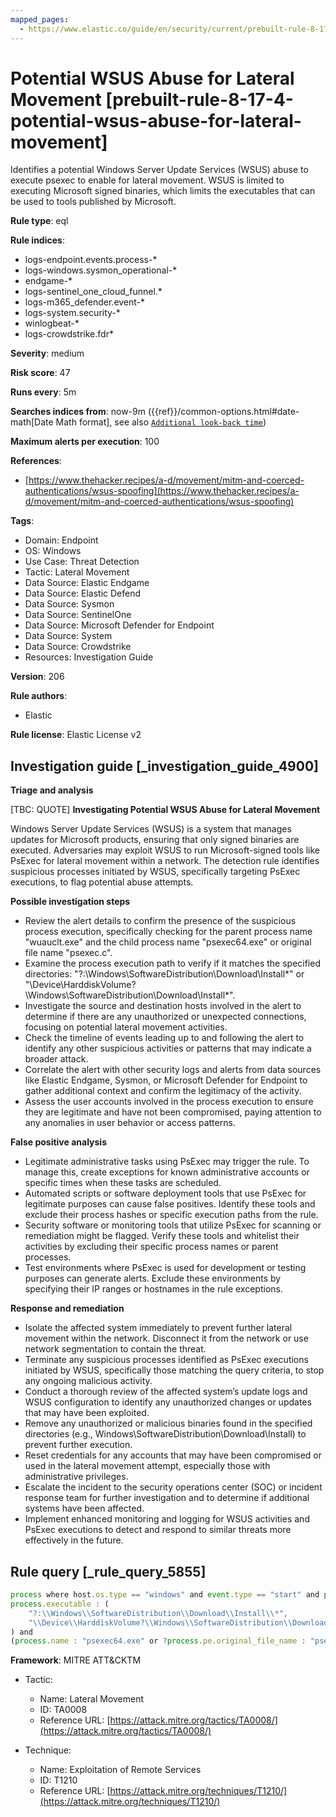```yaml
---
mapped_pages:
  - https://www.elastic.co/guide/en/security/current/prebuilt-rule-8-17-4-potential-wsus-abuse-for-lateral-movement.html
---
```


# Potential WSUS Abuse for Lateral Movement [prebuilt-rule-8-17-4-potential-wsus-abuse-for-lateral-movement]

Identifies a potential Windows Server Update Services (WSUS) abuse to execute psexec to enable for lateral movement. WSUS is limited to executing Microsoft signed binaries, which limits the executables that can be used to tools published by Microsoft.

**Rule type**: eql

**Rule indices**:

* logs-endpoint.events.process-*
* logs-windows.sysmon_operational-*
* endgame-*
* logs-sentinel_one_cloud_funnel.*
* logs-m365_defender.event-*
* logs-system.security-*
* winlogbeat-*
* logs-crowdstrike.fdr*

**Severity**: medium

**Risk score**: 47

**Runs every**: 5m

**Searches indices from**: now-9m ({{ref}}/common-options.html#date-math[Date Math format], see also [`Additional look-back time`](docs-content://solutions/security/detect-and-alert/create-detection-rule.md#rule-schedule))

**Maximum alerts per execution**: 100

**References**:

* [https://www.thehacker.recipes/a-d/movement/mitm-and-coerced-authentications/wsus-spoofing](https://www.thehacker.recipes/a-d/movement/mitm-and-coerced-authentications/wsus-spoofing)

**Tags**:

* Domain: Endpoint
* OS: Windows
* Use Case: Threat Detection
* Tactic: Lateral Movement
* Data Source: Elastic Endgame
* Data Source: Elastic Defend
* Data Source: Sysmon
* Data Source: SentinelOne
* Data Source: Microsoft Defender for Endpoint
* Data Source: System
* Data Source: Crowdstrike
* Resources: Investigation Guide

**Version**: 206

**Rule authors**:

* Elastic

**Rule license**: Elastic License v2

## Investigation guide [_investigation_guide_4900]

**Triage and analysis**

[TBC: QUOTE]
**Investigating Potential WSUS Abuse for Lateral Movement**

Windows Server Update Services (WSUS) is a system that manages updates for Microsoft products, ensuring that only signed binaries are executed. Adversaries may exploit WSUS to run Microsoft-signed tools like PsExec for lateral movement within a network. The detection rule identifies suspicious processes initiated by WSUS, specifically targeting PsExec executions, to flag potential abuse attempts.

**Possible investigation steps**

* Review the alert details to confirm the presence of the suspicious process execution, specifically checking for the parent process name "wuauclt.exe" and the child process name "psexec64.exe" or original file name "psexec.c".
* Examine the process execution path to verify if it matches the specified directories: "?:\Windows\SoftwareDistribution\Download\Install*" or "\Device\HarddiskVolume?\Windows\SoftwareDistribution\Download\Install\*".
* Investigate the source and destination hosts involved in the alert to determine if there are any unauthorized or unexpected connections, focusing on potential lateral movement activities.
* Check the timeline of events leading up to and following the alert to identify any other suspicious activities or patterns that may indicate a broader attack.
* Correlate the alert with other security logs and alerts from data sources like Elastic Endgame, Sysmon, or Microsoft Defender for Endpoint to gather additional context and confirm the legitimacy of the activity.
* Assess the user accounts involved in the process execution to ensure they are legitimate and have not been compromised, paying attention to any anomalies in user behavior or access patterns.

**False positive analysis**

* Legitimate administrative tasks using PsExec may trigger the rule. To manage this, create exceptions for known administrative accounts or specific times when these tasks are scheduled.
* Automated scripts or software deployment tools that use PsExec for legitimate purposes can cause false positives. Identify these tools and exclude their process hashes or specific execution paths from the rule.
* Security software or monitoring tools that utilize PsExec for scanning or remediation might be flagged. Verify these tools and whitelist their activities by excluding their specific process names or parent processes.
* Test environments where PsExec is used for development or testing purposes can generate alerts. Exclude these environments by specifying their IP ranges or hostnames in the rule exceptions.

**Response and remediation**

* Isolate the affected system immediately to prevent further lateral movement within the network. Disconnect it from the network or use network segmentation to contain the threat.
* Terminate any suspicious processes identified as PsExec executions initiated by WSUS, specifically those matching the query criteria, to stop any ongoing malicious activity.
* Conduct a thorough review of the affected system’s update logs and WSUS configuration to identify any unauthorized changes or updates that may have been exploited.
* Remove any unauthorized or malicious binaries found in the specified directories (e.g., Windows\SoftwareDistribution\Download\Install) to prevent further execution.
* Reset credentials for any accounts that may have been compromised or used in the lateral movement attempt, especially those with administrative privileges.
* Escalate the incident to the security operations center (SOC) or incident response team for further investigation and to determine if additional systems have been affected.
* Implement enhanced monitoring and logging for WSUS activities and PsExec executions to detect and respond to similar threats more effectively in the future.


## Rule query [_rule_query_5855]

```js
process where host.os.type == "windows" and event.type == "start" and process.parent.name : "wuauclt.exe" and
process.executable : (
    "?:\\Windows\\SoftwareDistribution\\Download\\Install\\*",
    "\\Device\\HarddiskVolume?\\Windows\\SoftwareDistribution\\Download\\Install\\*"
) and
(process.name : "psexec64.exe" or ?process.pe.original_file_name : "psexec.c")
```

**Framework**: MITRE ATT&CKTM

* Tactic:

    * Name: Lateral Movement
    * ID: TA0008
    * Reference URL: [https://attack.mitre.org/tactics/TA0008/](https://attack.mitre.org/tactics/TA0008/)

* Technique:

    * Name: Exploitation of Remote Services
    * ID: T1210
    * Reference URL: [https://attack.mitre.org/techniques/T1210/](https://attack.mitre.org/techniques/T1210/)



